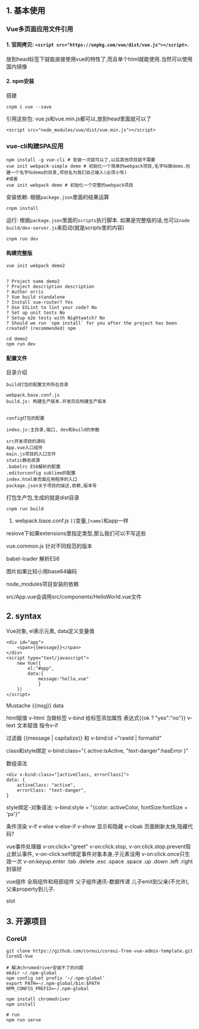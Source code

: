 ## 1. 基本使用
### Vue多页面应用文件引用
#### 1. 官网拷贝: `<script src="https://unpkg.com/vue/dist/vue.js"></script>`.
放到head标签下就能直接使用vue的特性了,而且单个html就能使用.当然可以使用国内镜像
#### 2. npm安装
搭建
```
cnpm i vue --save
```
引用这些包: vue.js和vue.min.js都可以,放到head里面就可以了
```
<script src="node_modules/vue/dist/vue.min.js"></script>
```

### vue-cli构建SPA应用
```
npm install -g vue-cli # 安装一次就可以了,以后其他项目就不需要
vue init webpack-simple demo # 初始化一个简单的webpack项目,名字叫做demo.创建一个名字叫demo的目录,项目名为我们自己输入(必须小写)
#或者
vue init webpack demo # 初始化一个完整的webpack项目
```
安装依赖: 根据`package.json`里面的结果运算
```
cnpm install
```
运行: 根据`package.json`里面的`scripts`执行脚本. 如果是完整版的话,也可以`node build/dev-server.js`来启动(就是scripts里的内容)
```
cnpm run dev
```
#### 构建完整版
```
vue init webpack demo2


? Project name demo2
? Project description description
? Author orris
? Vue build standalone
? Install vue-router? Yes
? Use ESLint to lint your code? No
? Set up unit tests No
? Setup e2e tests with Nightwatch? No
? Should we run `npm install` for you after the project has been created? (recommended) npm

cd demo2
npm run dev
```
#### 配置文件
目录介绍
```
build打包的配置文件所在目录

webpack.base.conf.js
build.js: 构建生产版本.开发完后构建生产版本


config打包的配置

index.js:主目录,端口, dev和build的参数

src开发项目的源码
App.vue入口组件
main.js项目的入口文件
static静态资源
.babelrc ES6解析的配置
.editorconfig sublime的配置
index.html单页面应用程序的入口
package.json关于项目的描述,依赖,版本号
```

打包生产包,生成的就是dist目录
```
cnpm run build 
```

1. webpack.base.conf.js
`[]`变量,`[name]`和app一样

reslove下如果extensions里指定类型,那么我们可以不写这些

vue.common.js 针对不同规范的版本

babel-loader 解析ES6

图片如果比较小用base64编码

node_modules项目安装的依赖



src/App.vue会调用src/components/HelloWorld.vue文件


## 2. syntax
Vue对象, el表示元素, data定义变量值
```
<div id="app">
    <span>{{message}}</span>
</div>
<script type="text/javascript">
    new Vue({
        el:"#app",
        data:{
            message:"hello,vue"
            }
    })
</script>
```

Mustache {{msg}} data

html赋值 v-html 当做标签
v-bind 给标签添加属性
表达式{{ok ? "yes":"no"}}
v-text 文本赋值
指令v-if

过滤器 {{message | capitalize}} 和 v-bind:id ="rawId | formatId"

class和style绑定
v-bind:class="{ active:isActive, "text-danger":hasError }"

数组语法
```
<div v-bind:class="[activeClass, errorClass]">
data: {
    activeClass: "active",
    errorClass: "text-danger",
}
```


style绑定-对象语法: v-bind:style = "{color: activeColor, fontSize:fontSize + 'px'}"

条件渲染
v-if
v-else
v-else-if
v-show 显示和隐藏
v-cloak 页面刷新太快,隐藏代码?

vue事件处理器
v-on:click="greet"
v-on:click.stop, v-on:click.stop.prevent阻止默认事件, v-on-click:self绑定事件对象本身,子元素没用 v-on:click.once只生效一次
v-on:keyup.enter .tab .delete .esc .space .space .up .down .left .right封装好

vue组件
全局组件和局部组件
父子组件通讯-数据传递 儿子emit到父亲(不允许), 父亲property到儿子.

slot








## 3. 开源项目
### CoreUI
```
git clone https://github.com/coreui/coreui-free-vue-admin-template.git CoreUI-Vue

# 解决chromedriver安装不了的问题
mkdir ~/.npm-global
npm config set prefix '~/.npm-global'
export PATH=~/.npm-global/bin:$PATH
NPM_CONFIG_PREFIX=~/.npm-global

npm install chromedriver
npm install

# run
npm run serve
```
